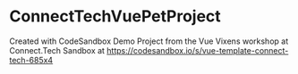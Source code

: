 # ConnectTechVuePetProject
Created with CodeSandbox
Demo Project from the Vue Vixens workshop at Connect.Tech
Sandbox at https://codesandbox.io/s/vue-template-connect-tech-685x4 
